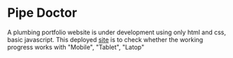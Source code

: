 # Pipe Doctor
A plumbing portfolio website is under development using only html and css, basic javascript.
This deployed [site](https://pipe-doctor.vercel.app) is to check whether the working progress works with "Mobile", "Tablet", "Latop"

